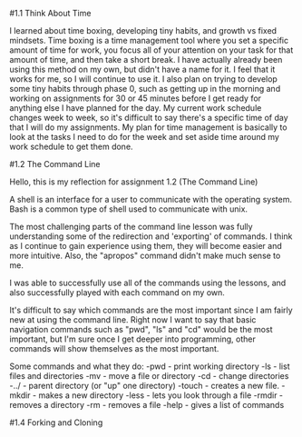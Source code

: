 #1.1 Think About Time

I learned about time boxing, developing tiny habits, and growth vs fixed mindsets.  Time boxing is a time management tool where you set a specific amount of time for work, you focus all of your attention on your task for that amount of time, and then take a short break.  I have actually already been using this method on my own, but didn't have a name for it.  I feel that it works for me, so I will continue to use it.  I also plan on trying to develop some tiny habits through phase 0, such as getting up in the morning and working on assignments for 30 or 45 minutes before I get ready for anything else I have planned for the day.  My current work schedule changes week to week, so it's difficult to say there's a specific time of day that I will do my assignments.  My plan for time management is basically to look at the tasks I need to do for the week and set aside time around my work schedule to get them done.

#1.2 The Command Line

Hello, this is my reflection for assignment 1.2 (The Command Line)

A shell is an interface for a user to communicate with the operating system.  Bash is a common type of shell used to communicate with unix.

The most challenging parts of the command line lesson was fully understanding some of the redirection and 'exporting' of commands.  I think as I continue to gain experience using them, they will become easier and more intuitive.  Also, the "apropos" command didn't make much sense to me.

I was able to successfully use all of the commands using the lessons, and also successfully played with each command on my own.

It's difficult to say which commands are the most important since I am fairly new at using the command line.  Right now I want to say that basic navigation commands such as "pwd", "ls" and "cd" would be the most important, but I'm sure once I get deeper into programming, other commands will show themselves as the most important.

Some commands and what they do:
-pwd - print working directory
-ls - list files and directories
-mv - move a file or directory
-cd - change directories
-../ - parent directory (or "up" one directory)
-touch - creates a new file.
-mkdir - makes a new directory
-less - lets you look through a file
-rmdir - removes a directory
-rm - removes a file
-help - gives a list of commands

#1.4 Forking and Cloning

